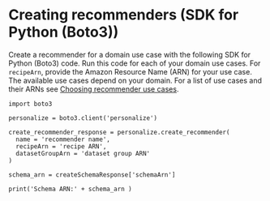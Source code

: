 # Creating recommenders \(SDK for Python \(Boto3\)\)<a name="creating-recommenders-sdk"></a>

Create a recommender for a domain use case with the following SDK for Python \(Boto3\) code\. Run this code for each of your domain use cases\. For `recipeArn`, provide the Amazon Resource Name \(ARN\) for your use case\. The available use cases depend on your domain\. For a list of use cases and their ARNs see [Choosing recommender use cases](domain-use-cases.md)\. 

```
import boto3

personalize = boto3.client('personalize')

create_recommender_response = personalize.create_recommender(
  name = 'recommender name',
  recipeArn = 'recipe ARN',
  datasetGroupArn = 'dataset group ARN'     
)

schema_arn = createSchemaResponse['schemaArn']

print('Schema ARN:' + schema_arn )
```